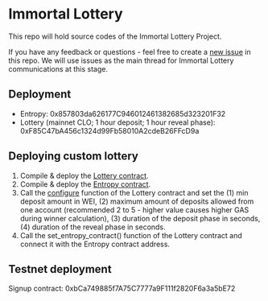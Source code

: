 # Immortal Lottery

This repo will hold source codes of the Immortal Lottery Project.

If you have any feedback or questions - feel free to create a [new issue](https://github.com/Dexaran/ImmortalLottery/issues/new) in this repo. We will use issues as the main thread for Immortal Lottery communications at this stage.

## Deployment

- Entropy: 0x857803da626177C946012461382685d323201F32
- Lottery (mainnet CLO; 1 hour deposit; 1 hour reveal phase): 0xF85C47bA456c1324d99Fb58010A2cdeB26FFcD9a

## Deploying custom lottery

1. Compile & deploy the [Lottery contract](https://github.com/Dexaran/ImmortalLottery/blob/main/IML_Lottery.sol).
2. Compile & deploy the [Entropy contract](https://github.com/Dexaran/ImmortalLottery/blob/main/IML_Entropy.sol).
3. Call the [configure](https://github.com/Dexaran/ImmortalLottery/blob/main/IML_Lottery.sol#L346) function of the Lottery contract and set the (1) min deposit amount in WEI, (2) maximum amount of deposits allowed from one account (recommended 2 to 5 - higher value causes higher GAS during winner calculation), (3) duration of the deposit phase in seconds, (4) duration of the reveal phase in seconds.
4. Call the set_entropy_contract() function of the Lottery contract and connect it with the Entropy contract address.



## Testnet deployment

Signup contract: 0xbCa749885f7A75C7777a9F111f2820F6a3a5bE72
